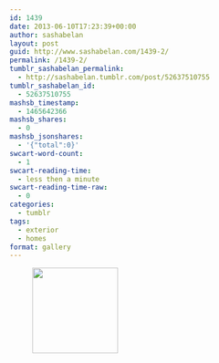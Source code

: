 ```yaml
---
id: 1439
date: 2013-06-10T17:23:39+00:00
author: sashabelan
layout: post
guid: http://www.sashabelan.com/1439-2/
permalink: /1439-2/
tumblr_sashabelan_permalink:
  - http://sashabelan.tumblr.com/post/52637510755
tumblr_sashabelan_id:
  - 52637510755
mashsb_timestamp:
  - 1465642366
mashsb_shares:
  - 0
mashsb_jsonshares:
  - '{"total":0}'
swcart-word-count:
  - 1
swcart-reading-time:
  - less then a minute
swcart-reading-time-raw:
  - 0
categories:
  - tumblr
tags:
  - exterior
  - homes
format: gallery
---
```

<div id='gallery-442' class='gallery galleryid-1439 gallery-columns-3 gallery-size-thumbnail'>
  <figure class='gallery-item'> 
  
  <div class='gallery-icon portrait'>
    <a href='http://www.sashabelan.ru/1439-2/attachment/1440/'><img width="150" height="150" src="http://www.sashabelan.ru/wp-content/uploads/2013/06/tumblr_mo6tnfC9XE1qarj97o1_500-150x150.jpg" class="attachment-thumbnail size-thumbnail" alt="" /></a>
  </div></figure>
</div>